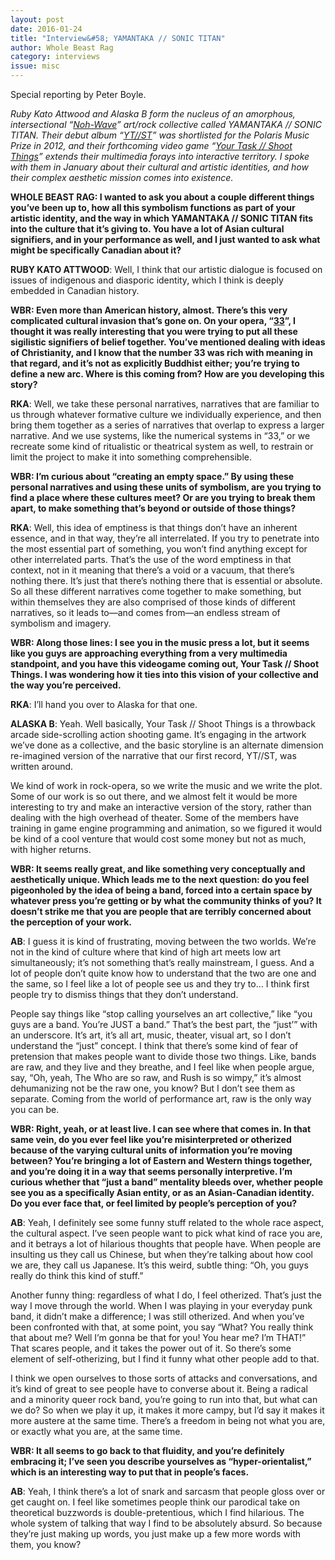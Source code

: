 ```yaml
---
layout: post 
date: 2016-01-24
title: "Interview&#58; YAMANTAKA // SONIC TITAN"
author: Whole Beast Rag
category: interviews
issue: misc
---
```

Special reporting by Peter Boyle. ​

_Ruby Kato Attwood and Alaska B form the nucleus of an amorphous, intersectional “[Noh-Wave](http://weirdcanada.com/tag/noh-wave/)” art/rock collective called YAMANTAKA // SONIC TITAN. Their debut album “[YT//ST](http://yamantakasonictitan.bandcamp.com/)” was shortlisted for the Polaris Music Prize in 2012, and their forthcoming video game “[Your Task // Shoot Things](http://www.ytstlabs.com/blog/yamantaka-sonic-titans-your-task-shoot-things/)” extends their multimedia forays into interactive territory. I spoke with them in January about their cultural and artistic identities, and how their complex aesthetic mission comes into existence._  

**WHOLE BEAST RAG: I wanted to ask you about a couple different things you’ve been up to, how all this symbolism functions as part of your artistic identity, and the way in which YAMANTAKA // SONIC TITAN fits into the culture that it’s giving to. You have a lot of Asian cultural signifiers, and in your performance as well, and I just wanted to ask what might be specifically Canadian about it?**  

**RUBY KATO ATTWOOD**: Well, I think that our artistic dialogue is focused on issues of indigenous and diasporic identity, which I think is deeply embedded in Canadian history.  

**WBR: Even more than American history, almost. There’s this very complicated cultural invasion that’s gone on. On your opera, “[33](http://popmontreal.com/yamantakasonic-titan-opera-33/)”, I thought it was really interesting that you were trying to put all these sigilistic signifiers of belief together. You’ve mentioned dealing with ideas of Christianity, and I know that the number 33 was rich with meaning in that regard, and it’s not as explicitly Buddhist either; you’re trying to define a new arc. Where is this coming from? How are you developing this story?**  

**RKA**: Well, we take these personal narratives, narratives that are familiar to us through whatever formative culture we individually experience, and then bring them together as a series of narratives that overlap to express a larger narrative. And we use systems, like the numerical systems in “33,” or we recreate some kind of ritualistic or theatrical system as well, to restrain or limit the project to make it into something comprehensible.  

**WBR: I’m curious about “creating an empty space.” By using these personal narratives and using these units of symbolism, are you trying to find a place where these cultures meet? Or are you trying to break them apart, to make something that’s beyond or outside of those things?**  

**RKA**: Well, this idea of emptiness is that things don’t have an inherent essence, and in that way, they’re all interrelated. If you try to penetrate into the most essential part of something, you won’t find anything except for other interrelated parts. That’s the use of the word emptiness in that context, not in it meaning that there’s a void or a vacuum, that there’s nothing there. It’s just that there’s nothing there that is essential or absolute. So all these different narratives come together to make something, but within themselves they are also comprised of those kinds of different narratives, so it leads to—and comes from—an endless stream of symbolism and imagery.  

**WBR: Along those lines: I see you in the music press a lot, but it seems like you guys are approaching everything from a very multimedia standpoint, and you have this videogame coming out, Your Task // Shoot Things. I was wondering how it ties into this vision of your collective and the way you’re perceived.**  

**RKA**: I’ll hand you over to Alaska for that one.  

**ALASKA B**: Yeah. Well basically, Your Task // Shoot Things is a throwback arcade side-scrolling action shooting game. It’s engaging in the artwork we’ve done as a collective, and the basic storyline is an alternate dimension re-imagined version of the narrative that our first record, YT//ST, was written around.  

We kind of work in rock-opera, so we write the music and we write the plot. Some of our work is so out there, and we almost felt it would be more interesting to try and make an interactive version of the story, rather than dealing with the high overhead of theater. Some of the members have training in game engine programming and animation, so we figured it would be kind of a cool venture that would cost some money but not as much, with higher returns.  

**WBR: It seems really great, and like something very conceptually and aesthetically unique. Which leads me to the next question: do you feel pigeonholed by the idea of being a band, forced into a certain space by whatever press you’re getting or by what the community thinks of you? It doesn’t strike me that you are people that are terribly concerned about the perception of your work.**  

**AB**: I guess it is kind of frustrating, moving between the two worlds. We’re not in the kind of culture where that kind of high art meets low art simultaneously; it’s not something that’s really mainstream, I guess. And a lot of people don’t quite know how to understand that the two are one and the same, so I feel like a lot of people see us and they try to… I think first people try to dismiss things that they don’t understand.  

People say things like “stop calling yourselves an art collective,” like “you guys are a band. You’re JUST a band.” That’s the best part, the “just’” with an underscore. It’s art, it’s all art, music, theater, visual art, so I don’t understand the “just” concept. I think that there’s some kind of fear of pretension that makes people want to divide those two things. Like, bands are raw, and they live and they breathe, and I feel like when people argue, say, “Oh, yeah, The Who are so raw, and Rush is so wimpy,” it’s almost dehumanizing not be the raw one, you know? But I don’t see them as separate. Coming from the world of performance art, raw is the only way you can be.  

**WBR: Right, yeah, or at least live. I can see where that comes in. In that same vein, do you ever feel like you’re misinterpreted or otherized because of the varying cultural units of information you’re moving between? You’re bringing a lot of Eastern and Western things together, and you’re doing it in a way that seems personally interpretive. I’m curious whether that “just a band” mentality bleeds over, whether people see you as a specifically Asian entity, or as an Asian-Canadian identity. Do you ever face that, or feel limited by people’s perception of you?**  

**AB**: Yeah, I definitely see some funny stuff related to the whole race aspect, the cultural aspect. I’ve seen people want to pick what kind of race you are, and it betrays a lot of hilarious thoughts that people have. When people are insulting us they call us Chinese, but when they’re talking about how cool we are, they call us Japanese. It’s this weird, subtle thing: “Oh, you guys really do think this kind of stuff.”

Another funny thing: regardless of what I do, I feel otherized. That’s just the way I move through the world. When I was playing in your everyday punk band, it didn’t make a difference; I was still otherized. And when you’ve been confronted with that, at some point, you say “What? You really think that about me? Well I’m gonna be that for you! You hear me? I’m THAT!” That scares people, and it takes the power out of it. So there’s some element of self-otherizing, but I find it funny what other people add to that.

I think we open ourselves to those sorts of attacks and conversations, and it’s kind of great to see people have to converse about it. Being a radical and a minority queer rock band, you’re going to run into that, but what can we do? So when we play it up, it makes it more campy, but I’d say it makes it more austere at the same time. There’s a freedom in being not what you are, or exactly what you are, at the same time.

**WBR: It all seems to go back to that fluidity, and you’re definitely embracing it; I’ve seen you describe yourselves as “hyper-orientalist,” which is an interesting way to put that in people’s faces.**

**AB**: Yeah, I think there’s a lot of snark and sarcasm that people gloss over or get caught on. I feel like sometimes people think our parodical take on theoretical buzzwords is double-pretentious, which I find hilarious. The whole system of talking that way I find to be absolutely absurd. So because they’re just making up words, you just make up a few more words with them, you know?